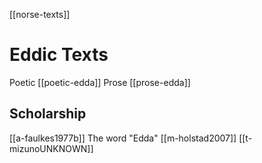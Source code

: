 [[norse-texts]]

# Eddic Texts

Poetic [[poetic-edda]]
Prose [[prose-edda]]

## Scholarship
[[a-faulkes1977b]] The word "Edda"
[[m-holstad2007]]
[[t-mizunoUNKNOWN]]